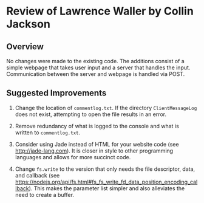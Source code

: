# Review of Lawrence Waller by Collin Jackson

## Overview

No changes were made to the existing code. The additions consist of a simple webpage that takes user input and a server that handles the input. Communication between the server and webpage is handled via POST.

## Suggested Improvements

1. Change the location of `commentlog.txt`. If the directory `ClientMessageLog` does not exist, attempting to open the file results in an error.

2. Remove redundancy of what is logged to the console and what is written to `commentlog.txt`.

3. Consider using Jade instead of HTML for your website code (see http://jade-lang.com). It is closer in style to other programming languages and allows for more succinct code.

4. Change `fs.write` to the version that only needs the file descriptor, data, and callback (see https://nodejs.org/api/fs.html#fs_fs_write_fd_data_position_encoding_callback). This makes the parameter list simpler and also alleviates the need to create a buffer.
